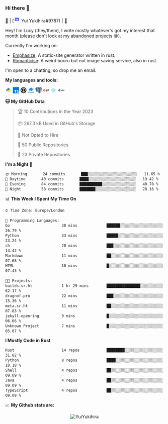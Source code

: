 ### Hi there 👋

[📧](mailto:lucy@dragnof.pro) | (<img height="20" src="https://raw.githubusercontent.com/github/explore/80688e429a7d4ef2fca1e82350fe8e3517d3494d/topics/discord/discord.png"> Yui Yukihira#9787) | [🔑](https://keyoxide.org/hkp/5b53fb285f862739d1b97a32e87ce5d7e995b976)


Hey! I'm Lucy (they/them), I write mostly whatever's got my interest that month (please don't look at my abandoned projects 😢).

Currently I'm working on:

- [Emphasize](https://github.com/makepress/emphasize): A static-site generator written in rust.
- [Romanticise](https://github.com/YuiYukihira/romanticise): A weird booru but not image saving service, also in rust.

I'm open to a chatting, so drop me an email.

**My languages and tools:**

<code><img height="20" src="https://raw.githubusercontent.com/github/explore/80688e429a7d4ef2fca1e82350fe8e3517d3494d/topics/python/python.png"></code>
<code><img height="20" src="https://raw.githubusercontent.com/github/explore/80688e429a7d4ef2fca1e82350fe8e3517d3494d/topics/typescript/typescript.png"></code>
<code><img height="20" src="https://raw.githubusercontent.com/github/explore/80688e429a7d4ef2fca1e82350fe8e3517d3494d/topics/rust/rust.png"></code>
<code><img height="20" src="https://raw.githubusercontent.com/github/explore/80688e429a7d4ef2fca1e82350fe8e3517d3494d/topics/docker/docker.png"></code>
<code><img height="20" src="https://raw.githubusercontent.com/github/explore/80688e429a7d4ef2fca1e82350fe8e3517d3494d/topics/postgresql/postgresql.png"></code>
<code><img height="20" src="https://raw.githubusercontent.com/github/explore/80688e429a7d4ef2fca1e82350fe8e3517d3494d/topics/git/git.png"></code>
<code><img height="20" src="https://raw.githubusercontent.com/github/explore/80688e429a7d4ef2fca1e82350fe8e3517d3494d/topics/react/react.png"></code>
<code><img height="20" src="https://raw.githubusercontent.com/github/explore/80688e429a7d4ef2fca1e82350fe8e3517d3494d/topics/unity/unity.png"></code>

<!--START_SECTION:waka-->
**🐱 My GitHub Data** 

> 🏆 10 Contributions in the Year 2023
 > 
> 📦 267.3 kB Used in GitHub's Storage 
 > 
> 🚫 Not Opted to Hire
 > 
> 📜 50 Public Repositories 
 > 
> 🔑 23 Private Repositories  
 > 
**I'm a Night 🦉** 

```text
🌞 Morning       24 commits       ███░░░░░░░░░░░░░░░░░░░░░░   11.65 % 
🌆 Daytime       40 commits       ████░░░░░░░░░░░░░░░░░░░░░   19.42 % 
🌃 Evening       84 commits       ██████████░░░░░░░░░░░░░░░   40.78 % 
🌙 Night         58 commits       ███████░░░░░░░░░░░░░░░░░░   28.16 % 

```


📊 **This Week I Spent My Time On** 

```text
⌚︎ Time Zone: Europe/London

💬 Programming Languages: 
Go                       38 mins             ██████░░░░░░░░░░░░░░░░░░░   26.79 % 
Python                   33 mins             █████░░░░░░░░░░░░░░░░░░░░   23.24 % 
sh                       20 mins             ███░░░░░░░░░░░░░░░░░░░░░░   14.42 % 
Markdown                 11 mins             ██░░░░░░░░░░░░░░░░░░░░░░░   07.68 % 
HTML                     10 mins             █░░░░░░░░░░░░░░░░░░░░░░░░   07.43 % 

🐱‍💻 Projects: 
builds.sr.ht             1 hr 29 mins        ███████████████░░░░░░░░░░   62.17 % 
dragnof.pro              22 mins             ███░░░░░░░░░░░░░░░░░░░░░░   15.36 % 
meta.sr.ht               11 mins             ██░░░░░░░░░░░░░░░░░░░░░░░   07.83 % 
jekyll-openring          9 mins              █░░░░░░░░░░░░░░░░░░░░░░░░   06.66 % 
Unknown Project          7 mins              █░░░░░░░░░░░░░░░░░░░░░░░░   05.07 % 

```

**I Mostly Code in Rust** 

```text
Rust                     14 repos            ████████░░░░░░░░░░░░░░░░░   31.82 % 
Python                   8 repos             ████░░░░░░░░░░░░░░░░░░░░░   18.18 % 
Shell                    4 repos             ██░░░░░░░░░░░░░░░░░░░░░░░   09.09 % 
Java                     4 repos             ██░░░░░░░░░░░░░░░░░░░░░░░   09.09 % 
TypeScript               4 repos             ██░░░░░░░░░░░░░░░░░░░░░░░   09.09 % 

```



<!--END_SECTION:waka-->

📈 **My Github stats are:**

<p align="center">
    <img src="https://github-readme-stats.vercel.app/api?username=YuiYukihira&show_icons=true&theme=tokyonight&count_private=true" alt="YuiYukihira">
</p>

